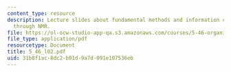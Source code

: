 ```yaml
---
content_type: resource
description: Lecture slides about fundamental methods and information content available
  through NMR.
file: https://ol-ocw-studio-app-qa.s3.amazonaws.com/courses/5-46-organic-structure-determination-spring-2007/31b8f1ac8dc2b01d9a7d091e107536eb_5_46_l02.pdf
file_type: application/pdf
resourcetype: Document
title: 5_46_l02.pdf
uid: 31b8f1ac-8dc2-b01d-9a7d-091e107536eb
---
```


